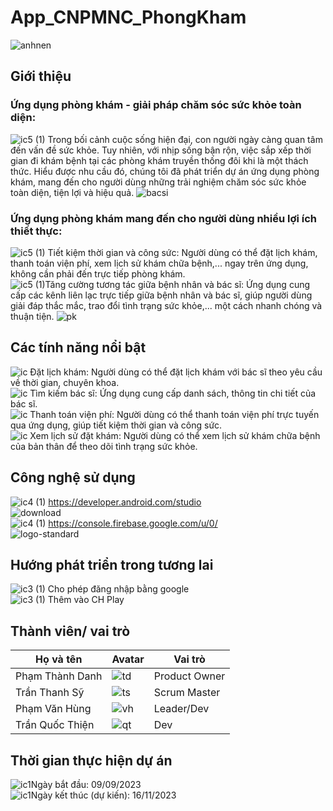 # App_CNPMNC_PhongKham
![anhnen](https://github.com/VhungSIK/Nhom2_AppPhongKhamTuNhan_T5_Ca2/assets/146317191/9ba94b4d-4745-4bd1-954c-4649d81ee08b)
## Giới thiệu
### Ứng dụng phòng khám - giải pháp chăm sóc sức khỏe toàn diện:
![ic5 (1)](https://github.com/VhungSIK/Nhom2_AppPhongKhamTuNhan_T5_Ca2/assets/146317191/78628dde-664f-4cb4-9820-9d05bbcf779f) Trong bối cảnh cuộc sống hiện đại, con người ngày càng quan tâm đến vấn đề sức khỏe. Tuy nhiên, với nhịp sống bận rộn, việc sắp xếp thời gian đi khám bệnh tại các phòng khám truyền thống đôi khi là một thách thức. Hiểu được nhu cầu đó, chúng tôi đã phát triển dự án ứng dụng phòng khám, mang đến cho người dùng những trải nghiệm chăm sóc sức khỏe toàn diện, tiện lợi và hiệu quả.
![bacsi](https://github.com/VhungSIK/Nhom2_AppPhongKhamTuNhan_T5_Ca2/assets/146317191/8e5e486c-6281-4c62-b991-600c632e7d16)
### Ứng dụng phòng khám mang đến cho người dùng nhiều lợi ích thiết thực:
![ic5 (1)](https://github.com/VhungSIK/Nhom2_AppPhongKhamTuNhan_T5_Ca2/assets/146317191/78628dde-664f-4cb4-9820-9d05bbcf779f) Tiết kiệm thời gian và công sức: Người dùng có thể đặt lịch khám, thanh toán viện phí, xem lịch sử khám chữa bệnh,... ngay trên ứng dụng, không cần phải đến trực tiếp phòng khám.  
![ic5 (1)](https://github.com/VhungSIK/Nhom2_AppPhongKhamTuNhan_T5_Ca2/assets/146317191/78628dde-664f-4cb4-9820-9d05bbcf779f)Tăng cường tương tác giữa bệnh nhân và bác sĩ: Ứng dụng cung cấp các kênh liên lạc trực tiếp giữa bệnh nhân và bác sĩ, giúp người dùng giải đáp thắc mắc, trao đổi tình trạng sức khỏe,... một cách nhanh chóng và thuận tiện.
![pk](https://github.com/VhungSIK/Nhom2_AppPhongKhamTuNhan_T5_Ca2/assets/146317191/dfb70f11-ca6c-4865-8b8c-36898e305f32)
## Các tính năng nổi bật
![ic](https://github.com/VhungSIK/Nhom2_AppPhongKhamTuNhan_T5_Ca2/assets/146317191/42d7a1d7-0040-4eff-943b-276c606d1d40) Đặt lịch khám: Người dùng có thể đặt lịch khám với bác sĩ theo yêu cầu về thời gian, chuyên khoa.  
![ic](https://github.com/VhungSIK/Nhom2_AppPhongKhamTuNhan_T5_Ca2/assets/146317191/42d7a1d7-0040-4eff-943b-276c606d1d40) Tìm kiếm bác sĩ: Ứng dụng cung cấp danh sách, thông tin chi tiết của bác sĩ.  
![ic](https://github.com/VhungSIK/Nhom2_AppPhongKhamTuNhan_T5_Ca2/assets/146317191/42d7a1d7-0040-4eff-943b-276c606d1d40) Thanh toán viện phí: Người dùng có thể thanh toán viện phí trực tuyến qua ứng dụng, giúp tiết kiệm thời gian và công sức.  
![ic](https://github.com/VhungSIK/Nhom2_AppPhongKhamTuNhan_T5_Ca2/assets/146317191/42d7a1d7-0040-4eff-943b-276c606d1d40) Xem lịch sử đặt khám: Người dùng có thể xem lịch sử khám chữa bệnh của bản thân để theo dõi tình trạng sức khỏe.  
## Công nghệ sử dụng
![ic4 (1)](https://github.com/VhungSIK/Nhom2_AppPhongKhamTuNhan_T5_Ca2/assets/146317191/6b2c871f-fb40-4cb9-ab3e-4acceceb8686) https://developer.android.com/studio  
![download](https://github.com/VhungSIK/Nhom2_AppPhongKhamTuNhan_T5_Ca2/assets/146317191/5a2de244-06e6-43b3-bda7-3fdf91fc0f9d)  
![ic4 (1)](https://github.com/VhungSIK/Nhom2_AppPhongKhamTuNhan_T5_Ca2/assets/146317191/6b2c871f-fb40-4cb9-ab3e-4acceceb8686) https://console.firebase.google.com/u/0/  
![logo-standard](https://github.com/VhungSIK/Nhom2_AppPhongKhamTuNhan_T5_Ca2/assets/146317191/d379871c-7ae1-4a46-9b73-ef265d5ecc96)  
## Hướng phát triển trong tương lai
![ic3 (1)](https://github.com/VhungSIK/Nhom2_AppPhongKhamTuNhan_T5_Ca2/assets/146317191/47d80083-7431-4747-a0c2-b718b11c7193) Cho phép đăng nhập bằng google    
![ic3 (1)](https://github.com/VhungSIK/Nhom2_AppPhongKhamTuNhan_T5_Ca2/assets/146317191/47d80083-7431-4747-a0c2-b718b11c7193) Thêm vào CH Play  
## Thành viên/ vai trò
| Họ và tên | Avatar | Vai trò |
|------------|------------|------------|
| Phạm Thành Danh |![td](https://github.com/VhungSIK/Nhom2_AppPhongKhamTuNhan_T5_Ca2/assets/146317191/6df07f3b-1508-4279-8718-0e4d2f2d86b8) | Product Owner |
| Trần Thanh Sỹ | ![ts](https://github.com/VhungSIK/Nhom2_AppPhongKhamTuNhan_T5_Ca2/assets/146317191/96c2a769-5cfe-447b-badd-e9b596b1aa05) | Scrum Master |
| Phạm Văn Hùng | ![vh](https://github.com/VhungSIK/Nhom2_AppPhongKhamTuNhan_T5_Ca2/assets/146317191/2e0df92b-632c-4caa-bc79-da6ecc78e7e2) | Leader/Dev |
| Trần Quốc Thiện | ![qt](https://github.com/VhungSIK/Nhom2_AppPhongKhamTuNhan_T5_Ca2/assets/146317191/7c34f2c3-49f8-4c3d-87ef-715dd63e5adf) | Dev |
## Thời gian thực hiện dự án
![ic1](https://github.com/VhungSIK/Nhom2_AppPhongKhamTuNhan_T5_Ca2/assets/146317191/1622b95c-a885-449f-bcc2-64e2595f90f3)Ngày bắt đầu: 09/09/2023  
![ic1](https://github.com/VhungSIK/Nhom2_AppPhongKhamTuNhan_T5_Ca2/assets/146317191/1622b95c-a885-449f-bcc2-64e2595f90f3)Ngày kết thúc (dự kiến): 16/11/2023  
